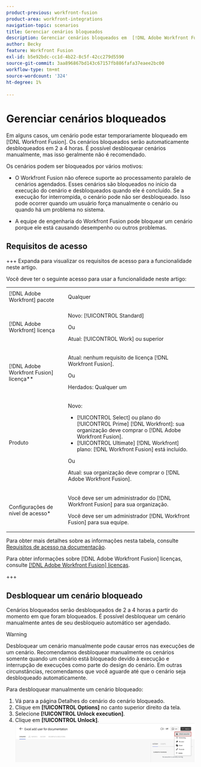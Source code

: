 ```yaml
---
product-previous: workfront-fusion
product-area: workfront-integrations
navigation-topic: scenarios
title: Gerenciar cenários bloqueados
description: Gerenciar cenários bloqueados em  [!DNL Adobe Workfront Fusion]
author: Becky
feature: Workfront Fusion
exl-id: b5e92bdc-cc1d-4b22-8c5f-42cc279d5590
source-git-commit: 3aa896867bd143c67157fb886fafa37eaee2bc00
workflow-type: tm+mt
source-wordcount: '324'
ht-degree: 1%

---
```


# Gerenciar cenários bloqueados

Em alguns casos, um cenário pode estar temporariamente bloqueado em [!DNL Workfront Fusion]. Os cenários bloqueados serão automaticamente desbloqueados em 2 a 4 horas. É possível desbloquear cenários manualmente, mas isso geralmente não é recomendado.

Os cenários podem ser bloqueados por vários motivos:

* O Workfront Fusion não oferece suporte ao processamento paralelo de cenários agendados. Esses cenários são bloqueados no início da execução do cenário e desbloqueados quando ele é concluído. Se a execução for interrompida, o cenário pode não ser desbloqueado. Isso pode ocorrer quando um usuário força manualmente o cenário ou quando há um problema no sistema.

* A equipe de engenharia do Workfront Fusion pode bloquear um cenário porque ele está causando desempenho ou outros problemas.

## Requisitos de acesso

+++ Expanda para visualizar os requisitos de acesso para a funcionalidade neste artigo.

Você deve ter o seguinte acesso para usar a funcionalidade neste artigo:

<table style="table-layout:auto">
 <col> 
 <col> 
 <tbody> 
  <tr> 
   <td role="rowheader">[!DNL Adobe Workfront] pacote</td> 
   <td> <p>Qualquer</p> </td> 
  </tr> 
  <tr data-mc-conditions=""> 
   <td role="rowheader">[!DNL Adobe Workfront] licença</td> 
   <td> <p>Novo: [!UICONTROL Standard]</p><p>Ou</p><p>Atual: [!UICONTROL Work] ou superior</p> </td> 
  </tr> 
  <tr> 
   <td role="rowheader">[!DNL Adobe Workfront Fusion] licença**</td> 
   <td>
   <p>Atual: nenhum requisito de licença [!DNL Workfront Fusion].</p>
   <p>Ou</p>
   <p>Herdados: Qualquer um </p>
   </td> 
  </tr> 
  <tr> 
   <td role="rowheader">Produto</td> 
   <td>
   <p>Novo:</p> <ul><li>[!UICONTROL Select] ou plano do [!UICONTROL Prime] [!DNL Workfront]: sua organização deve comprar o [!DNL Adobe Workfront Fusion].</li><li>[!UICONTROL Ultimate] [!DNL Workfront] plano: [!DNL Workfront Fusion] está incluído.</li></ul>
   <p>Ou</p>
   <p>Atual: sua organização deve comprar o [!DNL Adobe Workfront Fusion].</p>
   </td> 
  </tr>
  <tr data-mc-conditions=""> 
   <td role="rowheader">Configurações de nível de acesso*</td> 
   <td> 
     <p>Você deve ser um administrador do [!DNL Workfront Fusion] para sua organização.</p>
     <p>Você deve ser um administrador [!DNL Workfront Fusion] para sua equipe.</p>
   </td> 
  </tr> 
   </td> 
  </tr> 
 </tbody> 
</table>

Para obter mais detalhes sobre as informações nesta tabela, consulte [Requisitos de acesso na documentação](/help/workfront-fusion/references/licenses-and-roles/access-level-requirements-in-documentation.md).

Para obter informações sobre [!DNL Adobe Workfront Fusion] licenças, consulte [[!DNL Adobe Workfront Fusion] licenças](/help/workfront-fusion/set-up-and-manage-workfront-fusion/licensing-operations-overview/license-automation-vs-integration.md).

+++


## Desbloquear um cenário bloqueado

Cenários bloqueados serão desbloqueados de 2 a 4 horas a partir do momento em que foram bloqueados. É possível desbloquear um cenário manualmente antes de seu desbloqueio automático ser agendado.

>[!WARNING]
>
>Desbloquear um cenário manualmente pode causar erros nas execuções de um cenário. Recomendamos desbloquear manualmente os cenários somente quando um cenário está bloqueado devido à execução e interrupção de execuções como parte do design do cenário. Em outras circunstâncias, recomendamos que você aguarde até que o cenário seja desbloqueado automaticamente.


Para desbloquear manualmente um cenário bloqueado:

1. Vá para a página Detalhes do cenário do cenário bloqueado.
1. Clique em **[!UICONTROL Options]** no canto superior direito da tela.
1. Selecione **[!UICONTROL Unlock execution]**.
1. Clique em **[!UICONTROL Unlock]**.
   ![Desbloquear cenário](assets/unlock-scenario.png)
